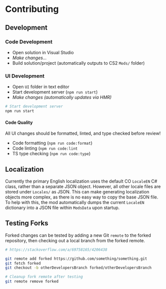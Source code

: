 # Contributing

## Development

### Code Development

- Open solution in Visual Studio
- _Make changes..._
- Build solution/project (automatically outputs to CS2 `Mods/` folder)

### UI Development

- Open `UI` folder in text editor
- Start development server (`npm run start`)
- _Make changes (automatically updates via HMR)_

```sh
# Start development server
npm run start
```

#### Code Quality

All UI changes should be formatted, linted, and type checked before review!

- Code formatting (`npm run code:format`)
- Code linting (`npm run code:lint`
- TS type checking (`npm run code:type`)

## Localization

Currently the primary English localization uses the default CO `LocaleEN` C# class, rather than a separate JSON object. However, all other locale files are stored under `Locales/` as JSON. This can make generating localization objects more complex, as there is no easy way to copy the base JSON file. To help with this, the mod automatically dumps the current `LocaleEN` dictionary into a JSON file within `ModsData` upon startup.

## Testing Forks

Forked changes can be tested by adding a new Git `remote` to the forked repository, then checking out a local branch from the forked remote.

```sh
# https://stackoverflow.com/a/69758165/4206438

git remote add forked https://github.com/something/something.git
git fetch forked
git checkout -b otherDevelopersBranch forked/otherDevelopersBranch

# Cleanup fork remote after testing
git remote remove forked
```